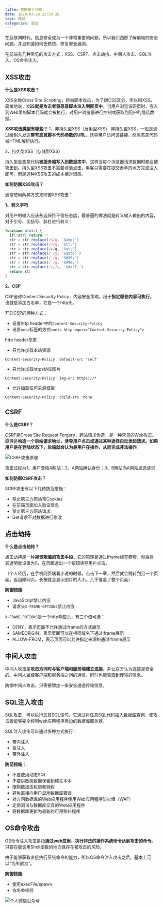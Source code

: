 ```yaml
---
title: 前端安全问题
date: 2020-03-29 23:50:28
tags: 面试
categories: 面试
---
```


在互联网时代，信息安全成为一个非常重要的问题，所以我们西部了解前端的安全问题，并且知道如何去预防、修复安全漏洞。

在前端有几种常见的攻击方式：XSS、CSRF、点击劫持、中间人攻击、SQL注入、OS命令注入。

## XSS攻击

**什么是XSS攻击？**

XSS全称Cross Site Scripting，跨站脚本攻击，为了跟CSS区分，所以叫XSS。简单地说，X**SS就是攻击者将恶意脚本注入到网页中**，当用户浏览该网页时，嵌入到Web里的脚本代码就会被执行，对用户浏览器进行控制或获取到用户的隐私数据。

**XSS攻击类型有哪些？**
1、非持久型XSS（反射型XSS）
非持久型XSS，一般是通过给别人发送**带有恶意脚本代码参数的URL**，诱导用户访问该链接，然后恶意代码被HTML解析执行。

2、持久型XSS（存储型XSS）

持久型是恶意代码**被服务端写入到数据库中**，这样当每个浏览器请求数据时都会被攻击到。持久型XSS攻击不需要诱骗点击，黑客只需要在提交表单的地方完成注入即可，但是这种XSS攻击的成本相对很高。

**如何防御XSS攻击？**

通常使用两种方式来防御XSS攻击：

**1、转义字符**

对用户的输入应该永远保持不信任态度，最普遍的做法就是转义输入输出的内容，对于引号、尖括号、斜杠进行转义：

``` js
function a(str) {
  if(!str) return ''
  str = str.replace(/&/g, '&amp;')
  str = str.replace(/</g, '&lt;')
  str = str.replace(/>/g, '&gt;')
  str = str.replace(/"/g, '&quto;')
  str = str.replace(/'/g, '&#39;')
  str = str.replace(/`/g, '&#96;')
  str = str.replace(/\//g, '&#x2F;')
  return str
}
```

**2、CSP**

CSP全称Content Security Policy，内容安全策略，用于**指定哪些内容可执行**，也就是添加白名单，它是一个http头。

开启CSP的两种方式：

- 设置http header中的`Content-Security-Policy`
- 设置`meta`标签的方式`<meta http-equiv="Content-Security-Policy">`

http header举栗：

- 只允许加载本站资源

`Content-Security-Policy: default-src 'self'`

- 只允许加载https协议图片

`Content-Security-Policy: img-src https://*`

- 允许加载任何来源框架

`Content-Security-Policy: child-src 'none'`

## CSRF

**什么是CSRF？**

CSRF是Cross Site Request Forgery，跨站请求伪造，是一种常见的Web攻击。原理是**构造一个后端请求地址，诱导用户点击或通过某种途径自动发起请求。如果用户是在登陆状态下，后端就会认为是用户在操作，从而完成非法操作**。

![CSRF攻击原理](C:\Users\1\Desktop\CSRF.png)

攻击过程为1、用户登陆A网站；2、A网站确认身份；3、B网站向A网站发送请求

**如何防御CSRF攻击？**

SCRF攻击有以下几种防范措施：

- 禁止第三方网站带Cookies
- 在前端页面加入验证信息
- 禁止第三方网站请求
- Get请求不对数据进行修改

## 点击劫持

**什么是点击劫持？**

点击劫持是一种**视觉欺骗的攻击手段**。它的原理是通过iframe标签嵌套，然后将其透明度设置为0，在页面透出一个按钮诱导用户点击。

（个人经历，在手机网页端看小说的时候，点击下一章，然后就会跳转到另一个页面，返回原网页，长按就会显示图片的大小，几乎覆盖了整个页面）

**防御措施**

- JavaScript禁止内嵌
- 请求头`X-FRAME-OPTIONS`禁止内嵌

`X-FRAME_POTIONS`是一个http响应头，有三个值可选：

- DENY，表示页面不允许通过iframe的方式展示
- SAMEORIGIN，表示页面可以在相同域名下通过iframe展示
- ALLOW-FROM，表示页面可以允许指定来源的通过iframe展示

## 中间人攻击

中间人攻击是**攻击方同时与客户端和服务端建立连接**，并让双方认为连接是安全的。中间人监控客户端和服务端之间的通信，同时也能获取到传输的信息。

防御中间人攻击，只需要增加一条安全通道传输信息。

## SQL注入攻击

SQL攻击，可以执行恶意SQL语句。它通过将任意SQL代码插入数据库查询，使攻击者能够完全控制web应用程序后边的数据库服务器。

SQL注入攻击可以通过多种方式执行：

- 带内注入
- 盲注入
- 带外注入

**防范措施：**

- 不要使用动态SQL
- 不要讲敏感数据保留到纯文本中
- 限制数据库权限和特权
- 避免直接向用户显示数据库错误
- 对方问数据库的Web应用程序使用Web应用程序防火墙（WAF）
- 定期测试与数据库交互的Web应用程序
- 将数据库更新为最新的可用修补程序

## OS命令攻击

OS命令注入攻击是指**通过web应用，执行非法的操作系统命令达到攻击的命令**。只要在能调用Shell函数的地方就存在被攻击的风险。

由于能够获取直接执行系统命令的能力，所以OS命令注入攻击之后，基本上可以“为所欲为”。

**防御措施**

- 使用execFile/spawn
- 白名单校验

![个人微信公众号](https://img-blog.csdnimg.cn/20200402001106322.jpg?x-oss-process=image/watermark,type_ZmFuZ3poZW5naGVpdGk,shadow_10,text_aHR0cHM6Ly9ibG9nLmNzZG4ubmV0L3FxXzQxOTA3ODA2,size_16,color_FFFFFF,t_70)